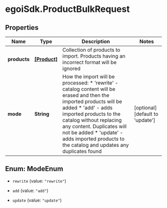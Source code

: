 # egoiSdk.ProductBulkRequest

## Properties
Name | Type | Description | Notes
------------ | ------------- | ------------- | -------------
**products** | [**[Product]**](Product.md) | Collection of products to import. Products having an incorrect format will be ignored | 
**mode** | **String** | How the import will be processed:  *                      &#39;rewrite&#39; - catalog content will be erased and then the imported products will be added  *                      &#39;add&#39; - adds imported products to the catalog without replacing any content. Duplicates will                         not be added  *                      &#39;update&#39; - adds imported products to the catalog and updates any duplicates found | [optional] [default to &#39;update&#39;]


<a name="ModeEnum"></a>
## Enum: ModeEnum


* `rewrite` (value: `"rewrite"`)

* `add` (value: `"add"`)

* `update` (value: `"update"`)




